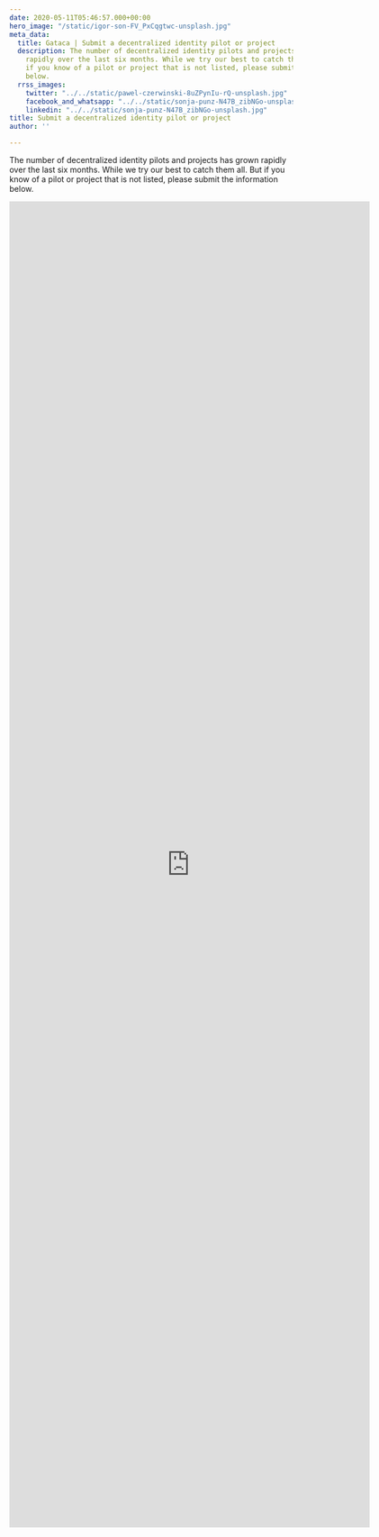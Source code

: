 ```yaml
---
date: 2020-05-11T05:46:57.000+00:00
hero_image: "/static/igor-son-FV_PxCqgtwc-unsplash.jpg"
meta_data:
  title: Gataca | Submit a decentralized identity pilot or project
  description: The number of decentralized identity pilots and projects has grown
    rapidly over the last six months. While we try our best to catch them all. But
    if you know of a pilot or project that is not listed, please submit the information
    below.
  rrss_images:
    twitter: "../../static/pawel-czerwinski-8uZPynIu-rQ-unsplash.jpg"
    facebook_and_whatsapp: "../../static/sonja-punz-N47B_zibNGo-unsplash.jpg"
    linkedin: "../../static/sonja-punz-N47B_zibNGo-unsplash.jpg"
title: Submit a decentralized identity pilot or project
author: ''

---
```

The number of decentralized identity pilots and projects has grown rapidly over the last six months. While we try our best to catch them all. But if you know of a pilot or project that is not listed, please submit the information below.

<iframe src="https://docs.google.com/forms/d/e/1FAIpQLScghfhcrBY3uSxU2ovnM30VUN0qs_XKgO4vPxjA_NV8y4xETw/viewform?embedded=true" width="640" height="2355" frameborder="0" marginheight="0" marginwidth="0">Loading…</iframe>